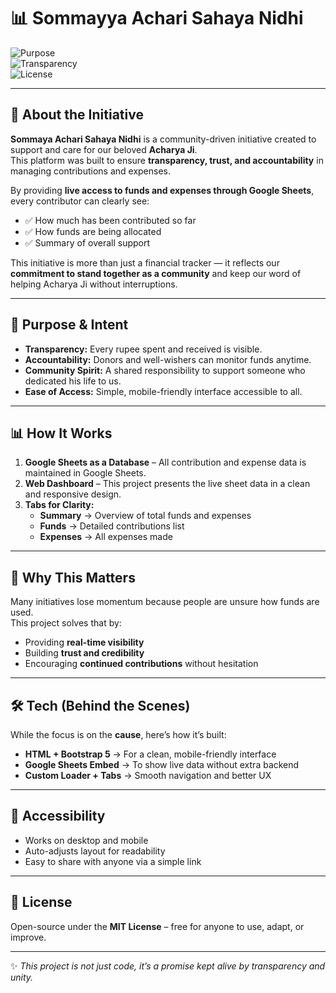 # 📊 Sommayya Achari Sahaya Nidhi

![Purpose](https://img.shields.io/badge/Purpose-Community%20Support-blue)  
![Transparency](https://img.shields.io/badge/Value-Transparency-brightgreen)  
![License](https://img.shields.io/badge/License-MIT-green)

---

## 🌟 About the Initiative

**Sommaya Achari Sahaya Nidhi** is a community-driven initiative created to support and care for our beloved **Acharya Ji**.  
This platform was built to ensure **transparency, trust, and accountability** in managing contributions and expenses.  

By providing **live access to funds and expenses through Google Sheets**, every contributor can clearly see:  
- ✅ How much has been contributed so far  
- ✅ How funds are being allocated  
- ✅ Summary of overall support  

This initiative is more than just a financial tracker — it reflects our **commitment to stand together as a community** and keep our word of helping Acharya Ji without interruptions.  

---

## 🎯 Purpose & Intent

- **Transparency:** Every rupee spent and received is visible.  
- **Accountability:** Donors and well-wishers can monitor funds anytime.  
- **Community Spirit:** A shared responsibility to support someone who dedicated his life to us.  
- **Ease of Access:** Simple, mobile-friendly interface accessible to all.  

---

## 📊 How It Works

1. **Google Sheets as a Database** – All contribution and expense data is maintained in Google Sheets.  
2. **Web Dashboard** – This project presents the live sheet data in a clean and responsive design.  
3. **Tabs for Clarity:**  
   - **Summary** → Overview of total funds and expenses  
   - **Funds** → Detailed contributions list  
   - **Expenses** → All expenses made  

---

## 🙏 Why This Matters

Many initiatives lose momentum because people are unsure how funds are used.  
This project solves that by:  
- Providing **real-time visibility**  
- Building **trust and credibility**  
- Encouraging **continued contributions** without hesitation  

---

## 🛠️ Tech (Behind the Scenes)

While the focus is on the **cause**, here’s how it’s built:  
- **HTML + Bootstrap 5** → For a clean, mobile-friendly interface  
- **Google Sheets Embed** → To show live data without extra backend  
- **Custom Loader + Tabs** → Smooth navigation and better UX  

---

## 📱 Accessibility

- Works on desktop and mobile  
- Auto-adjusts layout for readability  
- Easy to share with anyone via a simple link  

---

## 📜 License

Open-source under the **MIT License** – free for anyone to use, adapt, or improve.  

---

✨ *This project is not just code, it’s a promise kept alive by transparency and unity.*  
